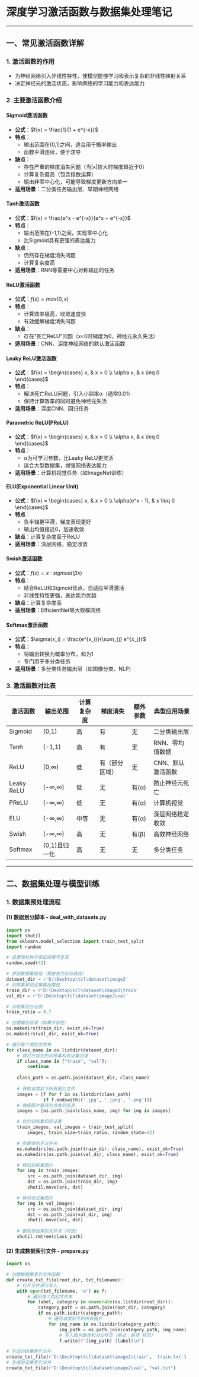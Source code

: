 # 深度学习激活函数与数据集处理笔记

---

## 一、常见激活函数详解

### 1. 激活函数的作用
- 为神经网络引入非线性特性，使模型能够学习和表示复杂的非线性映射关系
- 决定神经元的激活状态，影响网络的学习能力和表达能力

### 2. 主要激活函数介绍

#### Sigmoid激活函数
- **公式**：$f(x) = \frac{1}{1 + e^{-x}}$
- **特点**：
  - 输出范围在(0,1)之间，适合用于概率输出
  - 函数平滑连续，便于求导
- **缺点**：
  - 存在严重的梯度消失问题（当|x|较大时梯度趋近于0）
  - 计算复杂度高（包含指数运算）
  - 输出非零中心化，可能导致梯度更新方向单一
- **适用场景**：二分类任务输出层、早期神经网络

#### Tanh激活函数
- **公式**：$f(x) = \frac{e^x - e^{-x}}{e^x + e^{-x}}$
- **特点**：
  - 输出范围在(-1,1)之间，实现零中心化
  - 比Sigmoid具有更强的表达能力
- **缺点**：
  - 仍然存在梯度消失问题
  - 计算复杂度高
- **适用场景**：RNN等需要中心对称输出的任务

#### ReLU激活函数
- **公式**：$f(x) = max(0, x)$
- **特点**：
  - 计算效率极高，收敛速度快
  - 有效缓解梯度消失问题
- **缺点**：
  - 存在"死亡ReLU"问题（x<0时梯度为0，神经元永久失活）
- **适用场景**：CNN、深度神经网络的默认激活函数

#### Leaky ReLU激活函数
- **公式**：$f(x) = \begin{cases} 
x, & x > 0 \\
\alpha x, & x \leq 0 
\end{cases}$
- **特点**：
  - 解决死亡ReLU问题，引入小斜率α（通常0.01）
  - 保持计算效率的同时避免神经元失活
- **适用场景**：深度CNN、回归任务

#### Parametric ReLU(PReLU)
- **公式**：$f(x) = \begin{cases} 
x, & x > 0 \\
\alpha x, & x \leq 0 
\end{cases}$
- **特点**：
  - α为可学习参数，比Leaky ReLU更灵活
  - 适合大型数据集，增强网络表达能力
- **适用场景**：计算机视觉任务（如ImageNet训练）

#### ELU(Exponential Linear Unit)
- **公式**：$f(x) = \begin{cases} 
x, & x > 0 \\
\alpha(e^x - 1), & x \leq 0 
\end{cases}$
- **特点**：
  - 负半轴更平滑，梯度表现更好
  - 输出均值接近0，加速收敛
- **缺点**：计算复杂度高于ReLU
- **适用场景**：深层网络，稳定收敛

#### Swish激活函数
- **公式**：$f(x) = x \cdot sigmoid(\beta x)$
- **特点**：
  - 结合ReLU和Sigmoid优点，自适应平滑激活
  - 非线性特性更强，表达能力优越
- **缺点**：计算复杂度高
- **适用场景**：EfficientNet等大规模网络

#### Softmax激活函数
- **公式**：$\sigma(x_i) = \frac{e^{x_i}}{\sum_{j} e^{x_j}}$
- **特点**：
  - 将输出转换为概率分布，和为1
  - 专门用于多分类任务
- **适用场景**：多分类任务输出层（如图像分类、NLP）

### 3. 激活函数对比表

| 激活函数 | 输出范围 | 计算复杂度 | 梯度消失 | 额外参数 | 典型应用场景 |
|----------|----------|------------|----------|----------|--------------|
| Sigmoid | (0,1) | 高 | 有 | 无 | 二分类输出层 |
| Tanh | (-1,1) | 高 | 有 | 无 | RNN、零均值数据 |
| ReLU | [0,∞) | 低 | 有（部分区域） | 无 | CNN、默认激活函数 |
| Leaky ReLU | (-∞,∞) | 低 | 无 | 有(α) | 防止神经元死亡 |
| PReLU | (-∞,∞) | 低 | 无 | 有(α) | 计算机视觉 |
| ELU | (-∞,∞) | 中等 | 无 | 有(α) | 深层网络稳定收敛 |
| Swish | (-∞,∞) | 高 | 无 | 有(β) | 高效神经网络 |
| Softmax | (0,1)且归一化 | 高 | 无 | 无 | 多分类任务 |

---

## 二、数据集处理与模型训练

### 1. 数据集预处理流程

#### (1) 数据划分脚本 - deal_with_datasets.py
```python
import os
import shutil
from sklearn.model_selection import train_test_split
import random

# 设置随机种子保证结果可复现
random.seed(42)

# 原始数据集路径（需替换为实际路径）
dataset_dir = r'D:\Desktop\tcl\dataset\image2'
# 训练集和验证集输出路径
train_dir = r'D:\Desktop\tcl\dataset\image2\train'
val_dir = r'D:\Desktop\tcl\dataset\image2\val'

# 训练集划分比例
train_ratio = 0.7

# 创建输出目录（如果不存在）
os.makedirs(train_dir, exist_ok=True)
os.makedirs(val_dir, exist_ok=True)

# 遍历每个类别文件夹
for class_name in os.listdir(dataset_dir):
    # 跳过已存在的训练集和验证集目录
    if class_name in ["train", "val"]:
        continue
        
    class_path = os.path.join(dataset_dir, class_name)
    
    # 获取该类别下所有图片文件
    images = [f for f in os.listdir(class_path) 
              if f.endswith(('.jpg', '.jpeg', '.png'))]
    # 确保图片路径包含类别信息
    images = [os.path.join(class_name, img) for img in images]

    # 划分训练集和验证集
    train_images, val_images = train_test_split(
        images, train_size=train_ratio, random_state=42)

    # 创建类别子文件夹
    os.makedirs(os.path.join(train_dir, class_name), exist_ok=True)
    os.makedirs(os.path.join(val_dir, class_name), exist_ok=True)

    # 移动训练集图片
    for img in train_images:
        src = os.path.join(dataset_dir, img)
        dst = os.path.join(train_dir, img)
        shutil.move(src, dst)

    # 移动验证集图片
    for img in val_images:
        src = os.path.join(dataset_dir, img)
        dst = os.path.join(val_dir, img)
        shutil.move(src, dst)
    
    # 删除原始类别文件夹（可选）
    shutil.rmtree(class_path)
```

#### (2) 生成数据索引文件 - prepare.py
```python
import os

# 创建数据集索引文件函数
def create_txt_file(root_dir, txt_filename):
    # 打开文件进行写入
    with open(txt_filename, 'w') as f:
        # 遍历每个类别文件夹
        for label, category in enumerate(os.listdir(root_dir)):
            category_path = os.path.join(root_dir, category)
            if os.path.isdir(category_path):
                # 遍历该类别下的所有图片
                for img_name in os.listdir(category_path):
                    img_path = os.path.join(category_path, img_name)
                    # 写入图片路径和对应标签（格式：路径 标签）
                    f.write(f"{img_path} {label}\n")

# 生成训练集索引文件
create_txt_file(r'D:\Desktop\tcl\dataset\image2\train', 'train.txt')
# 生成验证集索引文件
create_txt_file(r'D:\Desktop\tcl\dataset\image2\val', "val.txt")
```

